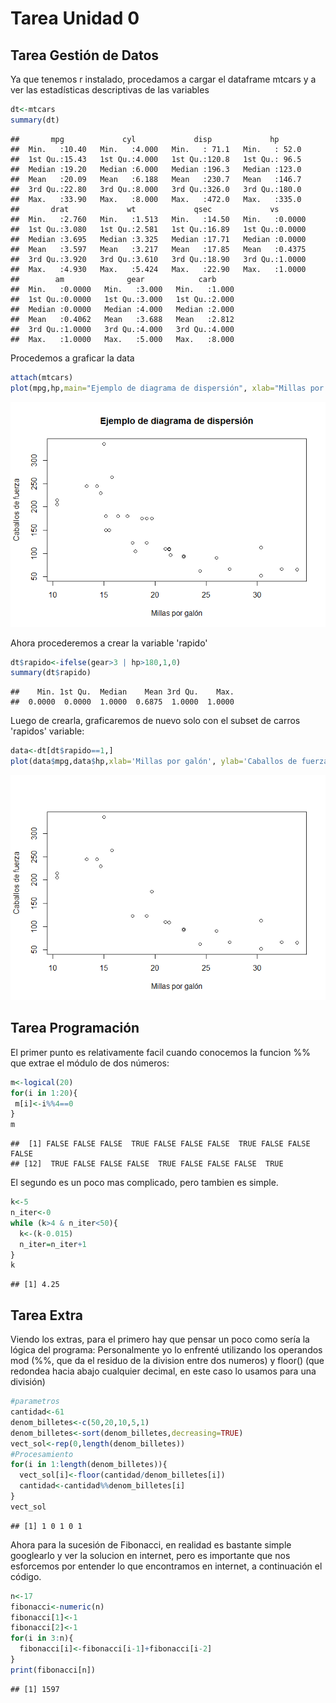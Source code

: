 ﻿Tarea Unidad 0
================

Tarea Gestión de Datos
----------------------

Ya que tenemos r instalado, procedamos a cargar el dataframe mtcars y a ver las estadísticas descriptivas de las variables

``` r
dt<-mtcars
summary(dt)
```

    ##       mpg             cyl             disp             hp       
    ##  Min.   :10.40   Min.   :4.000   Min.   : 71.1   Min.   : 52.0  
    ##  1st Qu.:15.43   1st Qu.:4.000   1st Qu.:120.8   1st Qu.: 96.5  
    ##  Median :19.20   Median :6.000   Median :196.3   Median :123.0  
    ##  Mean   :20.09   Mean   :6.188   Mean   :230.7   Mean   :146.7  
    ##  3rd Qu.:22.80   3rd Qu.:8.000   3rd Qu.:326.0   3rd Qu.:180.0  
    ##  Max.   :33.90   Max.   :8.000   Max.   :472.0   Max.   :335.0  
    ##       drat             wt             qsec             vs        
    ##  Min.   :2.760   Min.   :1.513   Min.   :14.50   Min.   :0.0000  
    ##  1st Qu.:3.080   1st Qu.:2.581   1st Qu.:16.89   1st Qu.:0.0000  
    ##  Median :3.695   Median :3.325   Median :17.71   Median :0.0000  
    ##  Mean   :3.597   Mean   :3.217   Mean   :17.85   Mean   :0.4375  
    ##  3rd Qu.:3.920   3rd Qu.:3.610   3rd Qu.:18.90   3rd Qu.:1.0000  
    ##  Max.   :4.930   Max.   :5.424   Max.   :22.90   Max.   :1.0000  
    ##        am              gear            carb      
    ##  Min.   :0.0000   Min.   :3.000   Min.   :1.000  
    ##  1st Qu.:0.0000   1st Qu.:3.000   1st Qu.:2.000  
    ##  Median :0.0000   Median :4.000   Median :2.000  
    ##  Mean   :0.4062   Mean   :3.688   Mean   :2.812  
    ##  3rd Qu.:1.0000   3rd Qu.:4.000   3rd Qu.:4.000  
    ##  Max.   :1.0000   Max.   :5.000   Max.   :8.000

Procedemos a graficar la data

``` r
attach(mtcars)
plot(mpg,hp,main="Ejemplo de diagrama de dispersión", xlab="Millas por galón", ylab="Caballos de fuerza")
```

![](Tarea_unidad_0_files/figure-markdown_github/grafico-1.png)

Ahora procederemos a crear la variable 'rapido'

``` r
dt$rapido<-ifelse(gear>3 | hp>180,1,0)
summary(dt$rapido)
```

    ##    Min. 1st Qu.  Median    Mean 3rd Qu.    Max. 
    ##  0.0000  0.0000  1.0000  0.6875  1.0000  1.0000

Luego de crearla, graficaremos de nuevo solo con el subset de carros 'rapidos' variable:

``` r
data<-dt[dt$rapido==1,]
plot(data$mpg,data$hp,xlab='Millas por galón', ylab='Caballos de fuerza')
```

![](Tarea_unidad_0_files/figure-markdown_github/subset-1.png)

Tarea Programación
------------------

El primer punto es relativamente facil cuando conocemos la funcion %% que extrae el módulo de dos números:

``` r
m<-logical(20)
for(i in 1:20){
 m[i]<-i%%4==0
}
m
```

    ##  [1] FALSE FALSE FALSE  TRUE FALSE FALSE FALSE  TRUE FALSE FALSE FALSE
    ## [12]  TRUE FALSE FALSE FALSE  TRUE FALSE FALSE FALSE  TRUE

El segundo es un poco mas complicado, pero tambien es simple.

``` r
k<-5
n_iter<-0
while (k>4 & n_iter<50){
  k<-(k-0.015)
  n_iter=n_iter+1
}
k
```

    ## [1] 4.25

Tarea Extra
-----------

Viendo los extras, para el primero hay que pensar un poco como sería la lógica del programa: Personalmente yo lo enfrenté utilizando los operandos mod (%%, que da el residuo de la division entre dos numeros) y floor() (que redondea hacia abajo cualquier decimal, en este caso lo usamos para una división)

``` r
#parametros
cantidad<-61
denom_billetes<-c(50,20,10,5,1)
denom_billetes<-sort(denom_billetes,decreasing=TRUE)
vect_sol<-rep(0,length(denom_billetes))
#Procesamiento
for(i in 1:length(denom_billetes)){
  vect_sol[i]<-floor(cantidad/denom_billetes[i])
  cantidad<-cantidad%%denom_billetes[i]
}
vect_sol
```

    ## [1] 1 0 1 0 1

Ahora para la sucesión de Fibonacci, en realidad es bastante simple googlearlo y ver la solucion en internet, pero es importante que nos esforcemos por entender lo que encontramos en internet, a continuación el código.

``` r
n<-17
fibonacci<-numeric(n)
fibonacci[1]<-1
fibonacci[2]<-1
for(i in 3:n){
  fibonacci[i]<-fibonacci[i-1]+fibonacci[i-2]
}
print(fibonacci[n])
```

    ## [1] 1597

